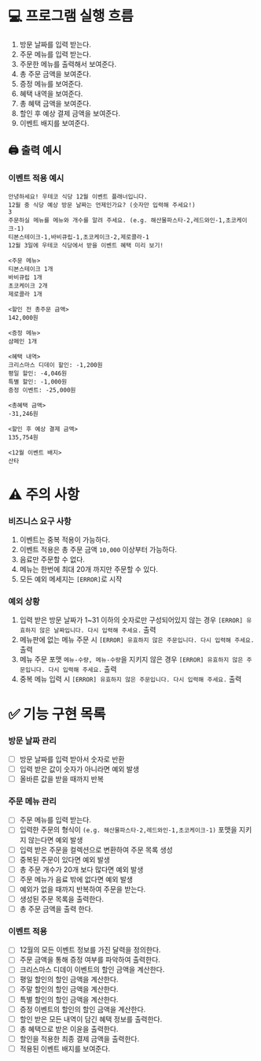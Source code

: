 # 💻 프로그램 실행 흐름

1. 방문 날짜를 입력 받는다.
2. 주문 메뉴를 입력 받는다.
3. 주문한 메뉴를 출력해서 보여준다.
4. 총 주문 금액을 보여준다.
5. 증정 메뉴를 보여준다.
6. 혜택 내역을 보여준다.
7. 총 혜택 금액을 보여준다.
8. 할인 후 예상 결제 금액을 보여준다.
9. 이벤트 배지를 보여준다.

## 🖨️ 출력 예시

### 이벤트 적용 예시

```
안녕하세요! 우테코 식당 12월 이벤트 플래너입니다.
12월 중 식당 예상 방문 날짜는 언제인가요? (숫자만 입력해 주세요!)
3
주문하실 메뉴를 메뉴와 개수를 알려 주세요. (e.g. 해산물파스타-2,레드와인-1,초코케이크-1)
티본스테이크-1,바비큐립-1,초코케이크-2,제로콜라-1
12월 3일에 우테코 식당에서 받을 이벤트 혜택 미리 보기!
 
<주문 메뉴>
티본스테이크 1개
바비큐립 1개
초코케이크 2개
제로콜라 1개
 
<할인 전 총주문 금액>
142,000원
 
<증정 메뉴>
샴페인 1개
 
<혜택 내역>
크리스마스 디데이 할인: -1,200원
평일 할인: -4,046원
특별 할인: -1,000원
증정 이벤트: -25,000원
 
<총혜택 금액>
-31,246원
 
<할인 후 예상 결제 금액>
135,754원
 
<12월 이벤트 배지>
산타
```

# ⚠️ 주의 사항

### 비즈니스 요구 사항

1. 이벤트는 중복 적용이 가능하다.
2. 이벤트 적용은 총 주문 금액 `10,000` 이상부터 가능하다.
3. 음료만 주문할 수 없다.
4. 메뉴는 한번에 최대 20개 까지만 주문할 수 있다.
5. 모든 예외 메세지는 `[ERROR]`로 시작

### 예외 상황

1. 입력 받은 방문 날짜가 1~31 이하의 숫자로만 구성되어있지 않는 경우 `[ERROR] 유효하지 않은 날짜입니다. 다시 입력해 주세요.` 출력
2. 메뉴판에 없는 메뉴 주문 시 `[ERROR] 유효하지 않은 주문입니다. 다시 입력해 주세요.` 출력
3. 메뉴 주문 포맷 `메뉴-수량, 메뉴-수량`을 지키지 않은 경우 `[ERROR] 유효하지 않은 주문입니다. 다시 입력해 주세요.` 출력
4. 중복 메뉴 입력 시 `[ERROR] 유효하지 않은 주문입니다. 다시 입력해 주세요.` 출력

# ✅ 기능 구현 목록

### 방문 날짜 관리
- [ ] 방문 날짜를 입력 받아서 숫자로 반환
- [ ] 입력 받은 값이 숫자가 아니라면 예외 발생
- [ ] 올바른 값을 받을 때까지 반복

### 주문 메뉴 관리
- [ ] 주문 메뉴를 입력 받는다.
- [ ] 입력한 주문의 형식이 `(e.g. 해산물파스타-2,레드와인-1,초코케이크-1)` 포맷을 지키지 않는다면 예외 발생
- [ ] 입력 받은 주문을 컬렉션으로 변환하여 주문 목록 생성
- [ ] 중복된 주문이 있다면 예외 발생
- [ ] 총 주문 개수가 20개 보다 많다면 예외 발생
- [ ] 주문 메뉴가 음료 밖에 없다면 예외 발생
- [ ] 예외가 없을 때까지 반복하여 주문을 받는다.
- [ ] 생성된 주문 목록을 출력한다.
- [ ] 총 주문 금액을 출력 한다.

### 이벤트 적용 
- [ ] 12월의 모든 이벤트 정보를 가진 달력을 정의한다.
- [ ] 주문 금액을 통해 증정 여부를 파악하여 출력한다.
- [ ] 크리스마스 디데이 이벤트의 할인 금액을 계산한다.
- [ ] 평일 할인의 할인 금액을 계산한다.
- [ ] 주말 할인의 할인 금액을 계산한다.
- [ ] 특별 할인의 할인 금액을 계산한다.
- [ ] 증정 이벤트의 할인의 할인 금액을 계산한다.
- [ ] 할인 받은 모든 내역이 담긴 혜택 정보를 출력한다.
- [ ] 총 혜택으로 받은 이윤을 출력한다.
- [ ] 할인을 적용한 최종 결제 금액을 출력한다.
- [ ] 적용된 이벤트 배지를 보여준다.
